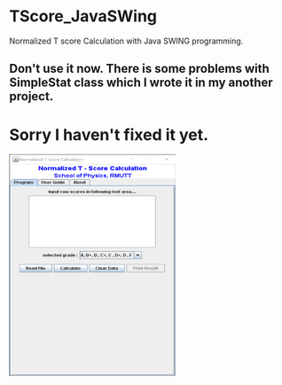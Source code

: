 # TScore_JavaSWing
Normalized T score Calculation  with Java SWING programming.

## Don't use it now. There is some problems with SimpleStat class which I wrote it in my another project.
# Sorry I haven't fixed it yet.

<img src="TScoreSwing.png" alt="" width="300" height="400">


